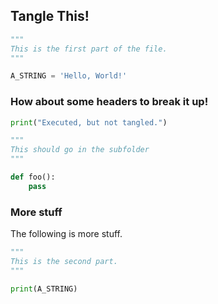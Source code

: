 ## Tangle This!

```python {cmd id="_afinetangle_00"}
"""
This is the first part of the file.
"""

A_STRING = 'Hello, World!'
```

### How about some headers to break it up!

```python {cmd}
print("Executed, but not tangled.")
```

```python {cmd id="_subfolder.onepiece"}
"""
This should go in the subfolder
"""

def foo():
    pass

```

### More stuff

The following is more stuff.

```python {cmd id="_afinetangle_01" continue="_afinetangle_00"}
"""
This is the second part.
"""

print(A_STRING)
```
